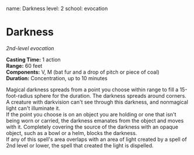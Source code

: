 name: Darkness
level: 2
school: evocation

# Darkness 
_2nd-level evocation_ 

**Casting Time:** 1 action    
**Range:** 60 feet    
**Components:** V, M (bat fur and a drop of pitch or piece of coal)    
**Duration:** Concentration, up to 10 minutes 

Magical darkness spreads from a point you choose within range to fill a 15-foot-radius sphere for the duration. The darkness spreads around corners. A creature with darkvision can't see through this darkness, and nonmagical light can't illuminate it.    
If the point you choose is on an object you are holding or one that isn't being worn or carried, the darkness emanates from the object and moves with it. Completely covering the source of the darkness with an opaque object, such as a bowl or a helm, blocks the darkness.    
If any of this spell's area overlaps with an area of light created by a spell of 2nd level or lower, the spell that created the light is dispelled. 